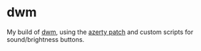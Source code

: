 # dwm
My build of [dwm](https://suckless.org/dwm), using the [azerty patch](https://dwm.suckless.org/patches/azerty/) and custom scripts for sound/brightness buttons.
